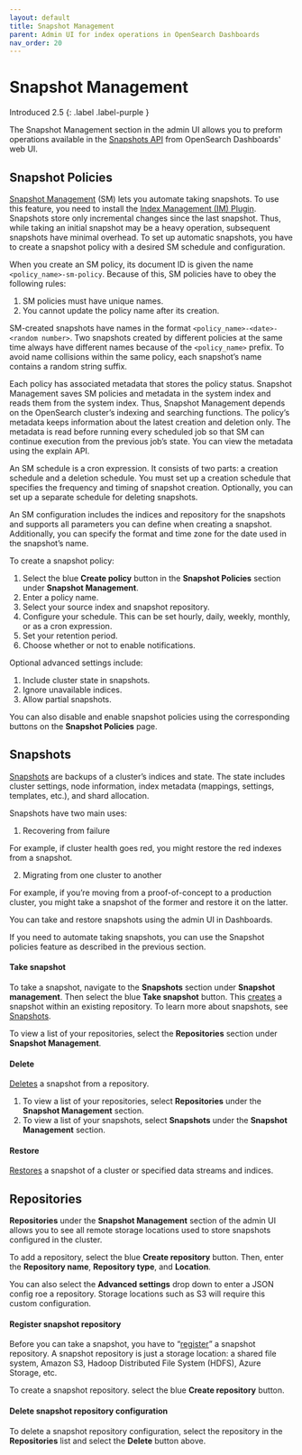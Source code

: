 ```yaml
---
layout: default
title: Snapshot Management
parent: Admin UI for index operations in OpenSearch Dashboards
nav_order: 20
---
```


# Snapshot Management
Introduced 2.5
{: .label .label-purple }

The Snapshot Management section in the admin UI allows you to preform operations available in the [Snapshots API]({{site.url}}{{site.baseurl}}/api-reference/snapshots/index/) from OpenSearch Dashboards' web UI.

## Snapshot Policies

[Snapshot Management]({{site.url}}{{site.baseurl}}/opensearch/snapshots/snapshot-management) (SM) lets you automate taking snapshots. To use this feature, you need to install the [Index Management (IM) Plugin]({{site.url}}{{site.baseurl}}/im-plugin/index/). Snapshots store only incremental changes since the last snapshot. Thus, while taking an initial snapshot may be a heavy operation, subsequent snapshots have minimal overhead. To set up automatic snapshots, you have to create a snapshot policy with a desired SM schedule and configuration.

When you create an SM policy, its document ID is given the name `<policy_name>-sm-policy`. Because of this, SM policies have to obey the following rules:

1. SM policies must have unique names.
2. You cannot update the policy name after its creation.

SM-created snapshots have names in the format `<policy_name>-<date>-<random number>`. Two snapshots created by different policies at the same time always have different names because of the `<policy_name>` prefix. To avoid name collisions within the same policy, each snapshot’s name contains a random string suffix.

Each policy has associated metadata that stores the policy status. Snapshot Management saves SM policies and metadata in the system index and reads them from the system index. Thus, Snapshot Management depends on the OpenSearch cluster’s indexing and searching functions. The policy’s metadata keeps information about the latest creation and deletion only. The metadata is read before running every scheduled job so that SM can continue execution from the previous job’s state. You can view the metadata using the explain API.

An SM schedule is a cron expression. It consists of two parts: a creation schedule and a deletion schedule. You must set up a creation schedule that specifies the frequency and timing of snapshot creation. Optionally, you can set up a separate schedule for deleting snapshots.

An SM configuration includes the indices and repository for the snapshots and supports all parameters you can define when creating a snapshot. Additionally, you can specify the format and time zone for the date used in the snapshot’s name.

To create a snapshot policy:

1. Select the blue **Create policy** button in the **Snapshot Policies** section under **Snapshot Management**.
2. Enter a policy name.
3. Select your source index and snapshot repository.
4. Configure your schedule. This can be set hourly, daily, weekly, monthly, or as a cron expression.
5. Set your retention period.
6. Choose whether or not to enable notifications.

Optional advanced settings include:

1. Include cluster state in snapshots.
2. Ignore unavailable indices.
3. Allow partial snapshots.

You can also disable and enable snapshot policies using the corresponding buttons on the **Snapshot Policies** page.

## Snapshots

[Snapshots]({{site.url}}{{site.baseurl}}/opensearch/snapshots/index/) are backups of a cluster’s indices and state. The state includes cluster settings, node information, index metadata (mappings, settings, templates, etc.), and shard allocation.

Snapshots have two main uses:

1. Recovering from failure

For example, if cluster health goes red, you might restore the red indexes from a snapshot.

2. Migrating from one cluster to another

For example, if you’re moving from a proof-of-concept to a production cluster, you might take a snapshot of the former and restore it on the latter.

You can take and restore snapshots using the admin UI in Dashboards.

If you need to automate taking snapshots, you can use the Snapshot policies feature as described in the previous section.

#### Take snapshot

To take a snapshot, navigate to the **Snapshots** section under **Snapshot management**. Then select the blue **Take snapshot** button. This [creates]({{site.url}}{{site.baseurl}}/api-reference/snapshots/create-snapshot/) a snapshot within an existing repository. To learn more about snapshots, see [Snapshots]({{site.url}}{{site.baseurl}}/opensearch/snapshots/index).

To view a list of your repositories, select the **Repositories** section under **Snapshot Management**.

#### Delete

[Deletes]({{site.url}}{{site.baseurl}}/api-reference/snapshots/delete-snapshot/) a snapshot from a repository.

1. To view a list of your repositories, select **Repositories** under the **Snapshot Management** section.
2. To view a list of your snapshots, select **Snapshots** under the **Snapshot Management** section.

#### Restore

[Restores]({{site.url}}{{site.baseurl}}/api-reference/snapshots/restore-snapshot/) a snapshot of a cluster or specified data streams and indices.

## Repositories

**Repositories** under the **Snapshot Management** section of the admin UI allows you to see all remote storage locations used to store snapshots configured in the cluster.

To add a repository, select the blue **Create repository** button. Then, enter the **Repository name**, **Repository type**, and **Location**.

You can also select the **Advanced settings** drop down to enter a JSON config roe a repository. Storage locations such as S3 will require this custom configuration.

#### Register snapshot repository

Before you can take a snapshot, you have to “[register]({{site.url}}{{site.baseurl}}/opensearch/snapshots/snapshot-restore#register-repository)” a snapshot repository. A snapshot repository is just a storage location: a shared file system, Amazon S3, Hadoop Distributed File System (HDFS), Azure Storage, etc.

To create a snapshot repository. select the blue **Create repository** button.

#### Delete snapshot repository configuration

To delete a snapshot repository configuration, select the repository in the **Repositories** list and select the **Delete** button above.